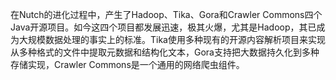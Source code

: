 在Nutch的进化过程中，产生了Hadoop、Tika、Gora和Crawler Commons四个Java开源项目。如今这四个项目都发展迅速，极其火爆，尤其是Hadoop，其已成为大规模数据处理的事实上的标准。Tika使用多种现有的开源内容解析项目来实现从多种格式的文件中提取元数据和结构化文本，Gora支持把大数据持久化到多种存储实现，Crawler Commons是一个通用的网络爬虫组件。
